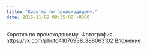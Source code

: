 ```yaml
---
title: "Коротко по происходящему."
date: 2015-11-09 09:35:00 +0300
---
```


Коротко по происходящему.
Фотография
<a class="vk-attach" href="https://vk.com/photo41076938_388063102">https://vk.com/photo41076938_388063102</a>
<a class="vk-attach" href="https://vk.com/photo41076938_388063102">Вложение</a>
